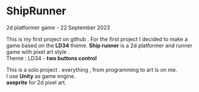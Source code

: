 # ShipRunner
2d platformer game - 22 September 2023
<p>This is my first project on github . For the first project I decided to make a game based on the <strong>LD34</strong> theme. <strong>Ship runner</strong> is a 2d platformer and runner game with pixel art style . <br>
Theme : LD34 - <strong>two buttons control</strong></p>
This is a solo project . everything , from programming to art is on me.<br>
I use <strong>Unity</strong> as game engine.<br>
<strong>aseprite</strong> for 2d pixel art.
